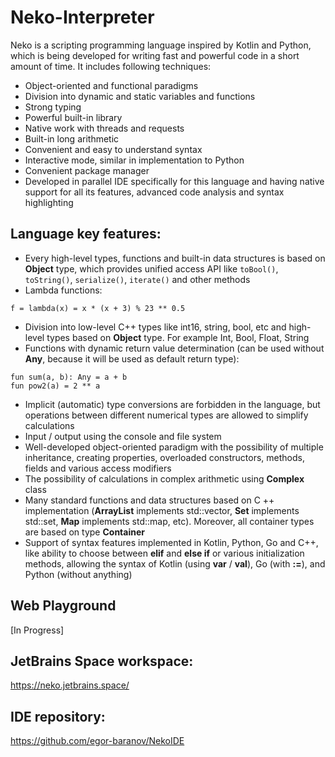 # Neko-Interpreter

Neko is a scripting programming language inspired by Kotlin and Python, which is being developed for writing fast and powerful code in a short amount of time. It includes following techniques:

* Object-oriented and functional paradigms
* Division into dynamic and static variables and functions
* Strong typing
* Powerful built-in library
* Native work with threads and requests
* Built-in long arithmetic
* Convenient and easy to understand syntax
* Interactive mode, similar in implementation to Python
* Сonvenient package manager
* Developed in parallel IDE specifically for this language and having native support for all its features, advanced code analysis and syntax highlighting

## Language key features: 
* Every high-level types, functions and built-in data structures is based on **Object** type, which provides unified access API like `toBool()`, `toString()`, `serialize()`, `iterate()` and other methods 
* Lambda functions:
```
f = lambda(x) = x * (x + 3) % 23 ** 0.5
```
* Division into low-level C++ types like int16, string, bool, etc and high-level types based on **Object** type. For example Int, Bool, Float, String
* Functions with dynamic return value determination (can be used without **Any**, because it will be used as default return type):
```
fun sum(a, b): Any = a + b 
fun pow2(a) = 2 ** a
```
* Implicit (automatic) type conversions are forbidden in the language, but operations between different numerical types are allowed to simplify calculations
* Input / output using the console and file system
* Well-developed object-oriented paradigm with the possibility of multiple inheritance, creating properties, overloaded constructors, methods, fields and various access modifiers
* The possibility of calculations in complex arithmetic using **Complex** class
* Many standard functions and data structures based on C ++ implementation (**ArrayList** implements std::vector, **Set** implements std::set, **Map** implements std::map, etc). Moreover, all container types are based on type **Container**
* Support of syntax features implemented in Kotlin, Python, Go and C++, like ability to choose between **elif** and **else if** or various initialization methods, allowing the syntax of Kotlin (using **var** / **val**), Go (with **:=**), and Python (without anything)

## Web Playground
[In Progress]

## JetBrains Space workspace:

https://neko.jetbrains.space/

## IDE repository:

https://github.com/egor-baranov/NekoIDE
